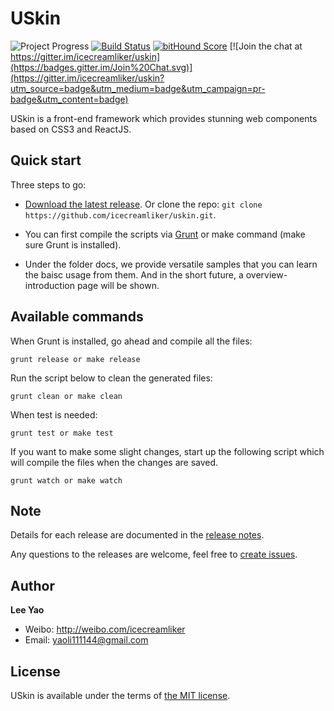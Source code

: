 # USkin

![Project Progress](http://progressed.io/bar/50?title=progress) 
[![Build Status](https://travis-ci.org/icecreamliker/uskin.svg?branch=master)](https://travis-ci.org/icecreamliker/uskin) 
[![bitHound Score](https://www.bithound.io/github/icecreamliker/uskin/badges/score.svg)](https://www.bithound.io/github/icecreamliker/uskin) 
[![Join the chat at https://gitter.im/icecreamliker/uskin](https://badges.gitter.im/Join%20Chat.svg)](https://gitter.im/icecreamliker/uskin?utm_source=badge&utm_medium=badge&utm_campaign=pr-badge&utm_content=badge) 


USkin is a front-end framework which provides stunning web components based on CSS3 and ReactJS.

## Quick start

Three steps to go:

- [Download the latest release](https://github.com/icecreamliker/uskin/archive/master.zip). Or clone the repo: `git clone https://github.com/icecreamliker/uskin.git`.
  
- You can first compile the scripts via [Grunt](http://gruntjs.com/) or make command (make sure Grunt is installed).

- Under the folder docs, we provide versatile samples that you can learn the baisc usage from them. And in the short future, a overview-introduction page will be shown.

## Available commands

When Grunt is installed, go ahead and compile all the files:

```
grunt release or make release
```
Run the script below to clean the generated files:
```
grunt clean or make clean
```
When test is needed:
```
grunt test or make test
```
If you want to make some slight changes, start up the following script which will compile the files when the changes are saved.
```
grunt watch or make watch
```

## Note

Details for each release are documented in the [release notes](https://github.com/icecreamliker/uskin/releases).

Any questions to the releases are welcome, feel free to [create issues](https://github.com/icecreamliker/uskin/issues).

## Author

**Lee Yao**

- Weibo: <http://weibo.com/icecreamliker>
- Email: yaoli111144@gmail.com


## License

USkin is available under the terms of [the MIT license](LICENSE).
